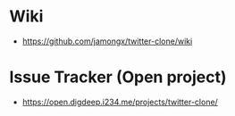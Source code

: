 # Wiki
- https://github.com/jamongx/twitter-clone/wiki


# Issue Tracker (Open project)
- https://open.digdeep.i234.me/projects/twitter-clone/

